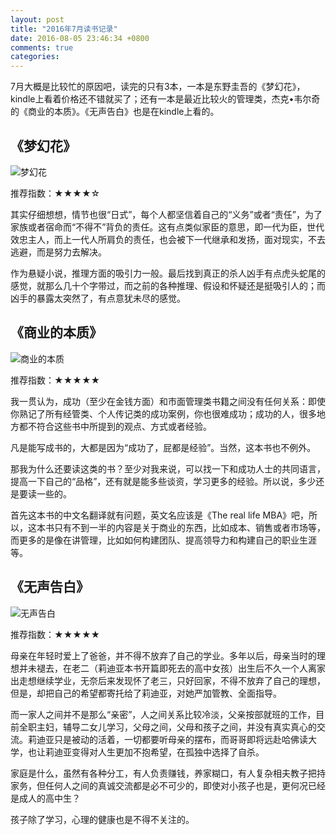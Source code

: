 ```yaml
---
layout: post
title: "2016年7月读书记录"
date: 2016-08-05 23:46:34 +0800
comments: true
categories: 
---
```


7月大概是比较忙的原因吧，读完的只有3本，一本是东野圭吾的《梦幻花》，kindle上看着价格还不错就买了；还有一本是最近比较火的管理类，杰克•韦尔奇的《商业的本质》。《无声告白》也是在kindle上看的。


## 《梦幻花》

![梦幻花](https://img1.doubanio.com/lpic/s27980309.jpg)

推荐指数：★★★★☆


其实仔细想想，情节也很“日式”，每个人都坚信着自己的“义务”或者“责任”，为了家族或者宿命而“不得不”背负的责任。这有点类似家臣的意思，即一代为臣，世代效忠主人，而上一代人所肩负的责任，也会被下一代继承和发扬，面对现实，不去逃避，而是努力去解决。

作为悬疑小说，推理方面的吸引力一般。最后找到真正的杀人凶手有点虎头蛇尾的感觉，就那么几十个字带过，而之前的各种推理、假设和怀疑还是挺吸引人的；而凶手的暴露太突然了，有点意犹未尽的感觉。

## 《商业的本质》

![商业的本质](https://img3.doubanio.com/lpic/s28504660.jpg)

推荐指数：★★★★★


我一贯认为，成功（至少在金钱方面）和市面管理类书籍之间没有任何关系：即使你熟记了所有经管类、个人传记类的成功案例，你也很难成功；成功的人，很多地方都不符合这些书中所提到的观点、方式或者经验。

凡是能写成书的，大都是因为“成功了，屁都是经验”。当然，这本书也不例外。

那我为什么还要读这类的书？至少对我来说，可以找一下和成功人士的共同语言，提高一下自己的“品格”，还有就是能多些谈资，学习更多的经验。所以说，多少还是要读一些的。

首先这本书的中文名翻译就有问题，英文名应该是《The real life MBA》吧，所以，这本书只有不到一半的内容是关于商业的东西，比如成本、销售或者市场等，而更多的是像在讲管理，比如如何构建团队、提高领导力和构建自己的职业生涯等。

## 《无声告白》

![无声告白](https://img3.doubanio.com/lpic/s28109182.jpg)

推荐指数：★★★★★

母亲在年轻时爱上了爸爸，并不得不放弃了自己的学业。多年以后，母亲当时的理想并未褪去，在老二（莉迪亚本书开篇即死去的高中女孩）出生后不久一个人离家出走想继续学业，无奈后来发现怀了老三，只好回家，不得不放弃了自己的理想，但是，却把自己的希望都寄托给了莉迪亚，对她严加管教、全面指导。

而一家人之间并不是那么“亲密”，人之间关系比较冷淡，父亲按部就班的工作，目前全职主妇，辅导二女儿学习，父母之间，父母和孩子之间，并没有真实真心的交流。莉迪亚只是被动的活着，一切都要听母亲的摆布，而哥哥即将远赴哈佛读大学，也让莉迪亚变得对人生更加不抱希望，在孤独中选择了自杀。

家庭是什么，虽然有各种分工，有人负责赚钱，养家糊口，有人复杂相夫教子把持家务，但任何人之间的真诚交流都是必不可少的，即使对小孩子也是，更何况已经是成人的高中生？

孩子除了学习，心理的健康也是不得不关注的。


